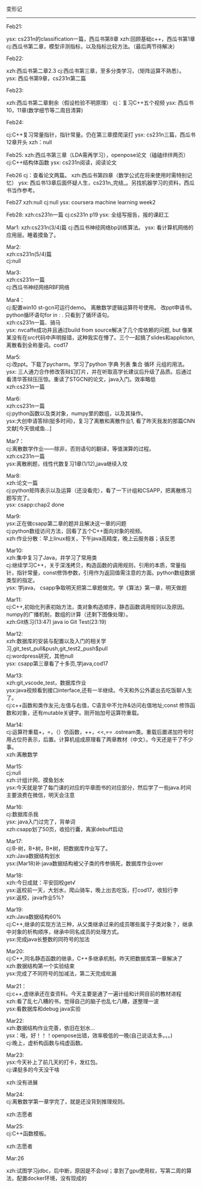变形记
***

Feb21:

ysx: cs231n的classification一篇，西瓜书第8章
xzh:回顾基础c++，西瓜书第1章
cj:西瓜书第二章，模型评测指标，以及指标比较方法。（最后两节待解决）

Feb22:

xzh:西瓜书第二章2.3
cj:西瓜书第三章，至多分类学习，（矩阵运算不熟悉）。
ysx: 西瓜书第9章，cs231n第二篇

Feb23:

xzh:西瓜书第二章剩余（假设检验不明原理）
cj：复习C++五个视频
ysx: 西瓜书10，11章(数学细节等二周目清算)

Feb24:

cj:C++复习常量指针，指针常量。仍在第三章摸爬滚打
ysx: cs231n三篇，西瓜书12章开头
xzh：null

Feb25:
xzh:西瓜书第三章（LDA需再学习），openpose论文（磕磕绊绊两页）
cj:C++结构体函数
ysx: cs231n阅读，阅读论文

Feb26
cj：查看论文两篇。
xzh:西瓜书第四章（数学公式在将来使用时需特别记忆）
ysx: 西瓜书13章后面怀疑人生，cs231n_完结_。另找机器学习的资料，西瓜书当作参考。

Feb27
xzh:null 
cj:null
ysx: coursera machine learning week2

Feb28:
xzh:cs231n一篇
cj:cs231n p19
ysx: 全组写报告，报的课赶工

Mar1:
xzh:cs231n(3/4)篇
cj:西瓜书神经网络bp训练算法。
ysx: 看计算机网络的应用层。睡着摸鱼了。

Mar2:
<br>xzh:cs231n(5/4)篇
<br>cj:null

Mar3:
<br>xzh:cs231n一篇
<br>cj:西瓜书神经网络RBF网络

Mar4：
<br>cj:配置win10 st-gcn可运行demo。 离散数学逻辑运算符号使用。 改ppt申请书。 python循环语句for <variable> in <list>: <statements>. 只看到了循环语句。
<br>xzh:cs231n一篇、骑马
<br>ysx: nvcaffe成功并且通过build from source解决了几个库依赖的问题, but 像某某没有在src代码中声明报错，这种我实在懵了。三个一起搞了slides和applicton,离散看到全称量词。cod17

Mar5:
<br>cj:改ppt。下载了pycharm。学习了python 字典 列表 集合 循环 元组的用法。
<br>ysx: 三人通力合作修改答辩幻灯片，并在听取高学长建议后升级了品质。后通过看清华答辩压压惊。重读了STGCN的论文，java入门。效率略低
<br>xzh:cs231n一篇

Mar6:
<br>xzh:cs231n一篇
<br>cj:python函数以及类对象，numpy里的数组，以及其操作。
<br>ysx:大创申请答辩(挺多时间)，复习了离散和离散作业1, 看了昨天我发的那篇CNN文献[今天很咸鱼...] 

Mar7：
<br>cj:离散数学作业——除非，否则语句的翻译，等值演算的过程。
<br>xzh:cs231n一篇
<br>ysx:离散刷题，线性代数复习1章(1/12),java继续入坟

Mar8:
<br>xzh:论文一篇
<br>cj:python矩阵表示以及运算（还没看完），看了一下计组和CSAPP，把离散练习题写完了。
<br>ysx: csapp:chap2 done

Mar9:
<br>ysx:正在做csapp第二章的题并且解决这一章的问题
<br>cj:python数组访问方法，回看了五个C++面向对象的视频。
<br>xzh:作业分散：早上linux相关，下午java高精度，晚上云服务器；该反思

Mar10:
<br>xzh:集中复习了Java，并学习了常用类
<br>cj:继续学习C++，关于深浅拷贝，构造函数的调用规则，引用的本质，常量指针，指针常量，const修饰参数，引用作为返回值需注意的方面。python数组数据类型的指定。
<br>ysx: 学java， csapp争取明天把第二章题做完。学《算法》第一章，明天做题

Mar11:
<br>cj:C++,初始化列表初始方法，类对象构造顺序，静态函数调用规则以及原因。numpy的广播机制，数组的计算（还剩下图像处理）。
<br>xzh:Git练习(13:47) java io Git Test(23:19)

Mar12:
<br>xzh:数据库的安装与配置以及入门的相关学习,git_test_pull&push,git_test2_push$pull
<br>cj:wordpress研究，其他null
<br>ysx: csapp第三章看了十多页,学java,cod17

Mar13:
<br>xzh:git_vscode_test，数据库作业
<br>ysx:java视频看到接口interface,还有一半继续。今天和外公外婆出去吃饭聊人生了。
<br>cj:c++函数和类作友元;左值与右值，C语言中不允许&访问右值地址;const 修饰函数和对象，还有mutable关键字。刚开始加号运算符重载。

Mar14:
<br>cj:运算符重载+，=，（）仿函数，++，<<,==  .ostream类。重载后置递加符号时用占位符表示，后置。计算机组成原理看了两章教材（中文）。今天还是干了不少事。
<br>xzh:离散数学

Mar15:
<br>cj:null
<br>xzh:计组计网、摸鱼划水
<br>ysx:今天就是学了每门课的对应的华章图书的对应部分，然后学了一些java.时间主要浪费在微信，明天会注意

Mar16:
<br>cj:数据库杀我
<br>ysx: java入门过完了，背单词
<br>xzh:csapp划了50页，收拾行囊，离家debuff启动

Mar17:
<br>cj:B-树，B+树，B*树，把数据库作业写了。
<br>xzh:Java数据结构划水
<br>ysx:(Mar18)补:java数据结构被父子类的传参搞死，数据库作业over

Mar18:
<br>xzh:今日成就：平安回校get√
<br>ysx:返校前一天，大划水，爬山骑车，晚上出去吃饭，打cod17，收拾行李
<br>ysx:返校，java作业5%?

Mar19:
<br>xzh:Java数据结构60%
<br>cj:C++,继承的实现方法三种，从父类继承过来的成员哪些属于子类对象？，继承中对象的析构顺序，继承中同名成员的处理方式。
<br>ysx:完成java长整数的同符号的加法

Mar20:
<br>cj:C++,同名静态函数的继承，C++多继承机制。昨天把数据库第一章解决了
<br>xzh:数据结构第一个实验结束
<br>ysx:完成了不同符号的加减法，第二天完成纰漏

Mar21：
<br>cj:c++,虚继承还在查资料。今天主要是通了一遍计组和计网目前的教材进程
<br>xzh:看了乱七八糟的书，觉得自己的脑子也乱七八糟，遂整理一波
<br>ysx:看数据库和debug java实验

Mar22:
<br>xzh:数据结构作业完善，依旧在划水...
<br>ysx：哦，好！！！openpose出错，效率极低的一晚(自己说话太多。。。)
<br>cj:晚上，虚析构函数与纯虚函数。

Mar23:
<br>ysx:今天补上了前几天的打卡，发红包。
<br>cj:课挺多的今天没干啥

xzh:没有进展

Mar24:
<br>cj:离散数学第一章学完了，就是还没背到推理规则。

xzh:志愿者

Mar25:
<br>cj:C++函数模板。

xzh:志愿者

Mar:26

xzh:试图学习jdbc，后中断，原因是不会sql；拿到了gpu使用权，写第二周的算法，配置docker环境，没有现成的
